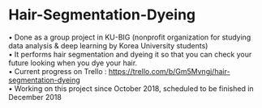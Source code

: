 # Hair-Segmentation-Dyeing

• Done as a group project in KU-BIG (nonprofit organization for studying data analysis & deep learning by Korea University students)<br/>
• It performs hair segmentation and dyeing it so that you can check your future looking when you dye your hair.<br/>
• Current progress on Trello : https://trello.com/b/Gm5Mvngj/hair-segmentation-dyeing<br/>
• Working on this project since October 2018, scheduled to be finished in December 2018
